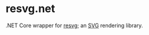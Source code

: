 # resvg.net

.NET Core wrapper for [resvg](https://github.com/RazrFalcon/resvg); an [SVG](https://en.wikipedia.org/wiki/Scalable_Vector_Graphics) rendering library.